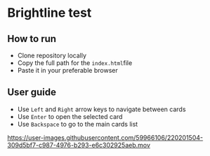 # Brightline test

## How to run

- Clone repository locally
- Copy the full path for the `index.html`file
- Paste it in your preferable browser

## User guide

- Use `Left` and `Right` arrow keys to navigate between cards
- Use `Enter` to open the selected card
- Use `Backspace` to go to the main cards list

https://user-images.githubusercontent.com/59966106/220201504-309d5bf7-c987-4976-b293-e6c302925aeb.mov

